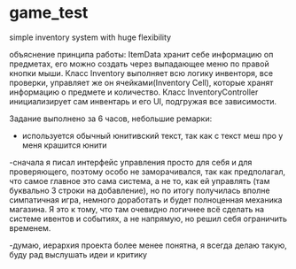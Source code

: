 # game_test
simple inventory system with huge flexibility

объяснение принципа работы:
ItemData хранит себе информацию оп предметах, его можно создать через выпадающее меню по правой кнопки мыши.
Класс Inventory выполняет всю логику инвенторя, все проверки, управляет же он ячейками(Inventory Cell), которые хранят информацию о предмете и количество.
Класс InventoryController инициализирует сам инвентарь и его UI, подгружая все зависимости.

Задание выполнено за 6 часов, небольшие ремарки:
- используется обычный юнитивский текст, так как с текст меш про у меня крашится юнити
  
-сначала я писал интерфейс управления просто для себя и для проверяющего, поэтому особо не заморачивался, так как предполагал, что самое главное это сама система, а не то, как ей управлять (там буквально 3 строки на добавление), но по итогу получилась вполне симпатичная игра, немного доработать и будет полноценная механика магазина. Я это к тому, что там очевидно логичнее всё сделать на системе ивентов и событиях, а не напрямую, но решил себя ограничить временем.

-думаю, иерархия проекта более менее понятна, я всегда делаю такую, буду рад выслушать идеи и критику
